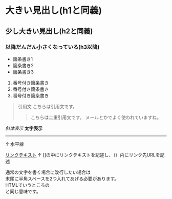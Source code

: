 # 大きい見出し(h1と同義)
## 少し大きい見出し(h2と同義)
### 以降だんだん小さくなっている(h3以降)

- 箇条書き1
- 箇条書き2
- 箇条書き3

1. 番号付き箇条書き
2. 番号付き箇条書き
3. 番号付き箇条書き

> 引用文
> こちらは引用文です。
>> こちらは二重引用文です。
>> メールとかでよく使われていますね。

*斜体表示*
**太字表示**

---
↑
水平線

[リンクテキスト](https://morijyobi.ac.jp)
↑
[]の中にリンクテキストを記述し、（）内にリンク先URLを記述

通常の文字を書く場合に改行したい場合は  
末尾に半角スペースを2つ入れてあげる必要があります。  
HTMLでいうところの<br>と同じ意味です。

